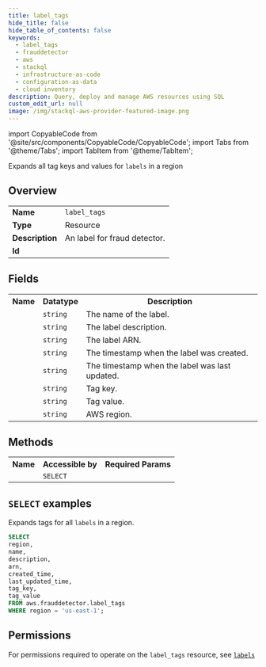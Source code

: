 ```yaml
---
title: label_tags
hide_title: false
hide_table_of_contents: false
keywords:
  - label_tags
  - frauddetector
  - aws
  - stackql
  - infrastructure-as-code
  - configuration-as-data
  - cloud inventory
description: Query, deploy and manage AWS resources using SQL
custom_edit_url: null
image: /img/stackql-aws-provider-featured-image.png
---
```


import CopyableCode from '@site/src/components/CopyableCode/CopyableCode';
import Tabs from '@theme/Tabs';
import TabItem from '@theme/TabItem';

Expands all tag keys and values for <code>labels</code> in a region

## Overview
<table>
<tbody>
<tr><td><b>Name</b></td><td><code>label_tags</code></td></tr>
<tr><td><b>Type</b></td><td>Resource</td></tr>
<tr><td><b>Description</b></td><td>An label for fraud detector.</td></tr>
<tr><td><b>Id</b></td><td><CopyableCode code="aws.frauddetector.label_tags" /></td></tr>
</tbody>
</table>

## Fields
<table>
<tbody>
<tr><th>Name</th><th>Datatype</th><th>Description</th></tr><tr><td><CopyableCode code="name" /></td><td><code>string</code></td><td>The name of the label.</td></tr>
<tr><td><CopyableCode code="description" /></td><td><code>string</code></td><td>The label description.</td></tr>
<tr><td><CopyableCode code="arn" /></td><td><code>string</code></td><td>The label ARN.</td></tr>
<tr><td><CopyableCode code="created_time" /></td><td><code>string</code></td><td>The timestamp when the label was created.</td></tr>
<tr><td><CopyableCode code="last_updated_time" /></td><td><code>string</code></td><td>The timestamp when the label was last updated.</td></tr>
<tr><td><CopyableCode code="tag_key" /></td><td><code>string</code></td><td>Tag key.</td></tr>
<tr><td><CopyableCode code="tag_value" /></td><td><code>string</code></td><td>Tag value.</td></tr>
<tr><td><CopyableCode code="region" /></td><td><code>string</code></td><td>AWS region.</td></tr>
</tbody>
</table>

## Methods

<table>
<tbody>
  <tr>
    <th>Name</th>
    <th>Accessible by</th>
    <th>Required Params</th>
  </tr>
  <tr>
    <td><CopyableCode code="list_resources" /></td>
    <td><code>SELECT</code></td>
    <td><CopyableCode code="region" /></td>
  </tr>
</tbody>
</table>

## `SELECT` examples
Expands tags for all <code>labels</code> in a region.
```sql
SELECT
region,
name,
description,
arn,
created_time,
last_updated_time,
tag_key,
tag_value
FROM aws.frauddetector.label_tags
WHERE region = 'us-east-1';
```


## Permissions

For permissions required to operate on the <code>label_tags</code> resource, see <a href="/services/frauddetector/labels/#permissions"><code>labels</code></a>

